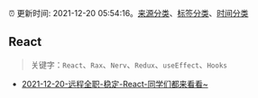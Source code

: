 :alarm_clock: 更新时间: 2021-12-20 05:54:16。[来源分类](../README.md)、[标签分类](../TAGS.md)、[时间分类](../TIMELINE.md)

## React


> 关键字：`React`、`Rax`、`Nerv`、`Redux`、`useEffect`、`Hooks`



- [2021-12-20-远程全职-稳定-React-同学们都来看看~](https://www.v2ex.com/t/823301) 